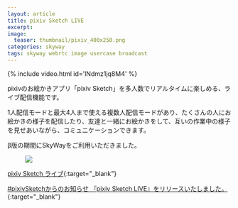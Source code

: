 ```yaml
---
layout: article
title: pixiv Sketch LIVE
excerpt: 
image:
  teaser: thumbnail/pixiv_400x250.png
categories: skyway
tags: skyway webrtc image usercase broadcast
---
```


{% include video.html id='lNdmz1jq8M4' %}

pixivのお絵かきアプリ「pixiv Sketch」を多人数でリアルタイムに楽しめる、ライブ配信機能です。

1人配信モードと最大4人まで使える複数人配信モードがあり、たくさんの人にお絵かきの様子を配信したり、友達と一緒にお絵かきをして、互いの作業中の様子を見せあいながら、コミュニケーションできます。

β版の期間にSkyWayをご利用いただきました。

<figure>
	<img src="{{ site.url | replace_first: 'http://', '//' | replace_first: 'https://', '//' }}{{ site.baseurl }}/images/pages/pixiv.png">
</figure>

[pixiv Sketch ライブ](https://sketch.pixiv.net/lives){:target="_blank"}

[#pixivSketchからのお知らせ 『pixiv Sketch LIVE』をリリースいたしました。](https://sketch.pixiv.net/items/2986366248775814404){:target="_blank"}
